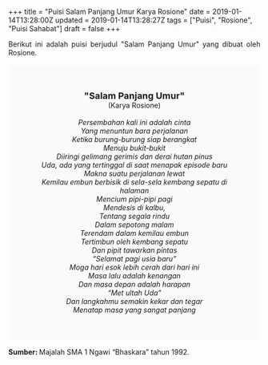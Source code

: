 +++
title = "Puisi Salam Panjang Umur Karya Rosione"
date = 2019-01-14T13:28:00Z
updated = 2019-01-14T13:28:27Z
tags = ["Puisi", "Rosione", "Puisi Sahabat"]
draft = false
+++

<div dir="ltr" style="text-align: left;" trbidi="on"><div dir="ltr" style="text-align: left;" trbidi="on"><div dir="ltr" style="text-align: left;" trbidi="on"><div dir="ltr" style="text-align: left;" trbidi="on"><div style="text-align: justify;">Berikut ini adalah puisi berjudul "Salam Panjang Umur" yang dibuat oleh Rosione. </div><br /><div style="background: #FAFAFA; font-size: 14px; height: auto; margin: 0 auto; padding: 50px; text-align: center; width: auto;"><span style="font-size: 18px;"><b>"Salam Panjang Umur"</b></span><br />(Karya Rosione)<br /><br /><i>Persembahan kali ini adalah cinta<br />Yang menuntun bara perjalanan<br />Ketika burung-burung siap berangkat<br />Menuju bukit-bukit<br />Diiringi gelimang gerimis dan derai hutan pinus<br />Uda, ada yang tertinggal di saat menapak episode baru<br />Makna suatu perjalanan lewat<br />Kemilau embun berbisik di sela-sela kembang sepatu di halaman<br />Mencium pipi-pipi pagi<br />Mendesis di kalbu,<br />Tentang segala rindu<br />Dalam sepotong malam<br />Terendam dalam kemilau embun<br />Tertimbun oleh kembang sepatu<br />Dan pipit tawarkan pintas<br />“Selamat pagi usia baru”<br />Moga hari esok lebih cerah dari hari ini<br />Masa lalu adalah kenangan<br />Dan masa depan adalah harapan<br />“Met ultah Uda”<br />Dan langkahmu semakin kekar dan tegar<br />Menatap masa yang sangat panjang</i> </div></div></div></div><div style="text-align: justify;"><br /></div><div style="text-align: justify;"><b>Sumber: </b>Majalah SMA 1 Ngawi “Bhaskara” tahun 1992.</div></div>
